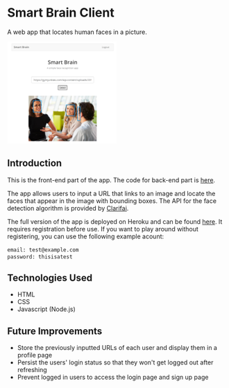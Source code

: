 # Smart Brain Client

A web app that locates human faces in a picture.

<img src="screenshot.png" width="50%">

## Introduction

This is the front-end part of the app. The code for back-end part is [here](https://github.com/kingyiusuen/smart-brain-api). 

The app allows users to input a URL that links to an image and locate the faces that appear in the image with bounding boxes. The API for the face detection algorithm is provided by [Clarifai](https://www.clarifai.com/). 

The full version of the app is deployed on Heroku and can be found [here](https://smart-brain-ksuen.herokuapp.com/). It requires registration before use. If you want to play around without registering, you can use the following example acount:

```
email: test@example.com
password: thisisatest
```

## Technologies Used

- HTML
- CSS
- Javascript (Node.js)

## Future Improvements

- Store the previously inputted URLs of each user and display them in a profile page
- Persist the users' login status so that they won't get logged out after refreshing
- Prevent logged in users to access the login page and sign up page
